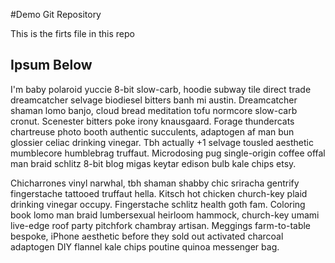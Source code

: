 #Demo Git Repository

This is the firts file in this repo

## Ipsum Below
I'm baby polaroid yuccie 8-bit slow-carb, hoodie subway tile direct 
trade dreamcatcher selvage biodiesel bitters banh mi austin.
Dreamcatcher shaman lomo banjo, cloud bread meditation tofu 
normcore slow-carb cronut. Scenester bitters poke irony knausgaard. 
Forage thundercats chartreuse photo booth authentic succulents, 
adaptogen af man bun glossier celiac drinking vinegar. Tbh actually 
+1 selvage tousled aesthetic mumblecore humblebrag truffaut.
Microdosing pug single-origin coffee offal man braid schlitz 8-bit
blog migas keytar edison bulb kale chips etsy.

Chicharrones vinyl narwhal, tbh shaman shabby chic sriracha gentrify
fingerstache tattooed truffaut hella. Kitsch hot chicken church-key
plaid drinking vinegar occupy. Fingerstache schlitz health goth fam.
Coloring book lomo man braid lumbersexual heirloom hammock,
church-key umami live-edge roof party pitchfork chambray artisan.
Meggings farm-to-table bespoke, iPhone aesthetic before they sold
out activated charcoal adaptogen DIY flannel kale chips poutine
quinoa messenger bag.